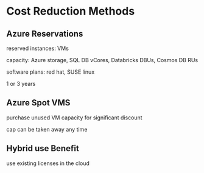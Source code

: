 # Cost Reduction Methods

## Azure Reservations

reserved instances: VMs

capacity: Azure storage, SQL DB vCores, Databricks DBUs, Cosmos DB RUs

software plans: red hat, SUSE linux

1 or 3 years

## Azure Spot VMS

purchase unused VM capacity for significant discount

cap can be taken away any time

## Hybrid use Benefit

use existing licenses in the cloud